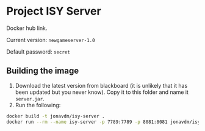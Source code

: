 # Project ISY Server

Docker hub link.

Current version: `newgameserver-1.0`

Default password: `secret`

## Building the image

1. Download the latest version from blackboard (it is unlikely that it has been updated but you never know). Copy it to this folder and name it `server.jar`.
1. Run the following:

```bash
docker build -t jonavdm/isy-server .
docker run --rm --name isy-server -p 7789:7789 -p 8081:8081 jonavdm/isy-server
```
